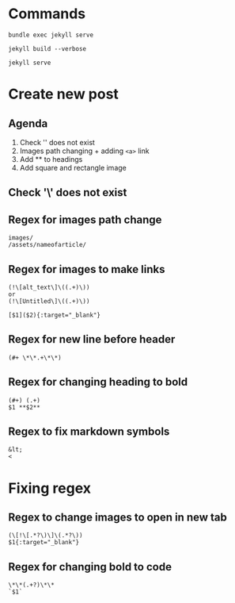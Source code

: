# Commands

```
bundle exec jekyll serve

jekyll build --verbose

jekyll serve
```

# Create new post

## Agenda

1. Check '\' does not exist
2. Images path changing + adding `<a>` link
3. Add ** to headings
4. Add square and rectangle image

## Check '\\' does not exist

## Regex for images path change

```
images/
/assets/nameofarticle/
```

## Regex for images to make links

```
(!\[alt_text\]\((.+)\))
or
(!\[Untitled\]\((.+)\))

[$1]($2){:target="_blank"}
```

## Regex for new line before header

```
(#+ \*\*.+\*\*)

```

## Regex for changing heading to bold

```
(#+) (.+)
$1 **$2**
```

## Regex to fix markdown symbols

```
&lt;
<
```


# Fixing regex


## Regex to change images to open in new tab

```
(\[!\[.*?\)\]\(.*?\))
$1{:target="_blank"}
```

## Regex for changing bold to code

```
\*\*(.+?)\*\*
`$1`
```